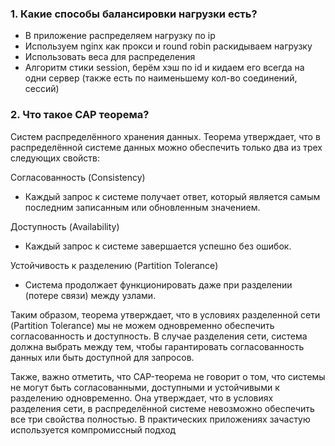 ### 1. Какие способы балансировки нагрузки есть?
- В приложение распределяем нагрузку по ip
- Используем nginx как прокси и round robin раскидываем нагрузку
- Использовать веса для распределения
- Алгоритм стики session, берём хэш по id и кидаем его всегда на одни сервер (также есть по наименьшему кол-во соединений, сессий)

### 2. Что такое CAP теорема?
Систем распределённого хранения данных. Теорема утверждает, что в распределённой системе данных можно обеспечить только два из трех следующих свойств:

Согласованность (Consistency)
  - Каждый запрос к системе получает ответ, который является самым последним записанным или обновленным значением.

Доступность (Availability)
  - Каждый запрос к системе завершается успешно без ошибок.

Устойчивость к разделению (Partition Tolerance)
  - Система продолжает функционировать даже при разделении (потере связи) между узлами.

Таким образом, теорема утверждает, что в условиях разделенной сети (Partition Tolerance) мы не можем одновременно обеспечить согласованность и доступность.
В случае разделения сети, система должна выбрать между тем, чтобы гарантировать согласованность данных или быть доступной для запросов.

Также, важно отметить, что CAP-теорема не говорит о том, что системы не могут быть согласованными, доступными и устойчивыми к разделению одновременно.
Она утверждает, что в условиях разделения сети, в распределённой системе невозможно обеспечить все три свойства полностью.
В практических приложениях зачастую используется компромиссный подход